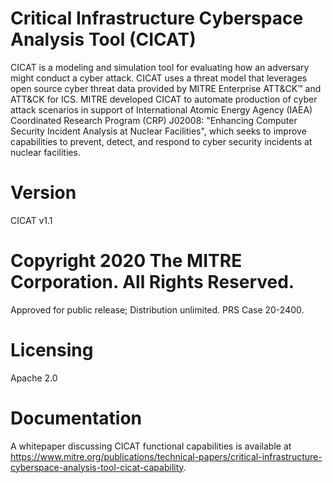 # Critical Infrastructure Cyberspace Analysis Tool (CICAT)
CICAT is a modeling and simulation tool for evaluating how an adversary might conduct a cyber attack. CICAT uses a threat model that leverages open source cyber threat data provided by MITRE Enterprise ATT&CK™ and ATT&CK for ICS. MITRE developed CICAT to automate production of cyber attack scenarios in support of International Atomic Energy Agency (IAEA) Coordinated Research Program (CRP) J02008: "Enhancing Computer Security Incident Analysis at Nuclear Facilities", which seeks to improve capabilities to prevent, detect, and respond to cyber security incidents at nuclear facilities.
# Version
CICAT v1.1
# Copyright 2020 The MITRE Corporation. All Rights Reserved. 
Approved for public release; Distribution unlimited. PRS Case 20-2400.
# Licensing
Apache 2.0
# Documentation
A whitepaper discussing CICAT functional capabilities is available at https://www.mitre.org/publications/technical-papers/critical-infrastructure-cyberspace-analysis-tool-cicat-capability.
